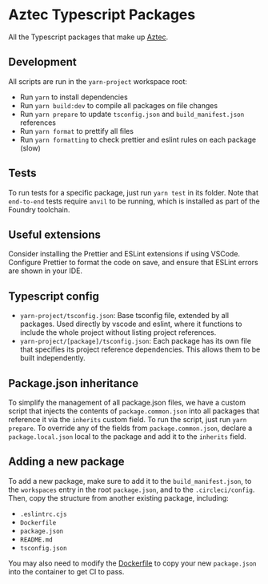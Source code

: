 # Aztec Typescript Packages

All the Typescript packages that make up [Aztec](https://docs.aztec.network/aztec3/overview).

## Development

All scripts are run in the `yarn-project` workspace root:

- Run `yarn` to install dependencies
- Run `yarn build:dev` to compile all packages on file changes
- Run `yarn prepare` to update `tsconfig.json` and `build_manifest.json` references
- Run `yarn format` to prettify all files
- Run `yarn formatting` to check prettier and eslint rules on each package (slow)

## Tests

To run tests for a specific package, just run `yarn test` in its folder. Note that `end-to-end` tests require `anvil` to be running, which is installed as part of the Foundry toolchain.

## Useful extensions

Consider installing the Prettier and ESLint extensions if using VSCode. Configure Prettier to format the code on save, and ensure that ESLint errors are shown in your IDE.

## Typescript config

- `yarn-project/tsconfig.json`: Base tsconfig file, extended by all packages. Used directly by vscode and eslint, where it functions to include the whole project without listing project references.
- `yarn-project/[package]/tsconfig.json`: Each package has its own file that specifies its project reference dependencies. This allows them to be built independently.

## Package.json inheritance

To simplify the management of all package.json files, we have a custom script that injects the contents of `package.common.json` into all packages that reference it via the `inherits` custom field. To run the script, just run `yarn prepare`. To override any of the fields from `package.common.json`, declare a `package.local.json` local to the package and add it to the `inherits` field.

## Adding a new package

To add a new package, make sure to add it to the `build_manifest.json`, to the `workspaces` entry in the root `package.json`, and to the `.circleci/config`. Then, copy the structure from another existing package, including:

- `.eslintrc.cjs`
- `Dockerfile`
- `package.json`
- `README.md`
- `tsconfig.json`

You may also need to modify the [Dockerfile](yarn-project/yarn-project-base/Dockerfile) to copy your new `package.json` into the container to get CI to pass.
